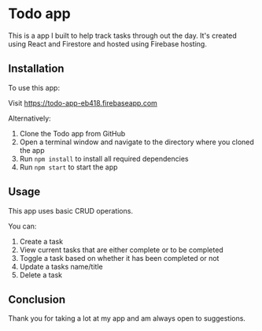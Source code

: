 # Todo app

This is a app I built to help track tasks through out the day. It's created using React and Firestore and hosted using Firebase hosting.

## Installation

To use this app:

Visit https://todo-app-eb418.firebaseapp.com

Alternatively:

1. Clone the Todo app from GitHub
2. Open a terminal window and navigate to the directory where you cloned the app
3. Run `npm install` to install all required dependencies
4. Run `npm start` to start the app

## Usage

This app uses basic CRUD operations.

You can:

1. Create a task
2. View current tasks that are either complete or to be completed
3. Toggle a task based on whether it has been completed or not
4. Update a tasks name/title
5. Delete a task

## Conclusion

Thank you for taking a lot at my app and am always open to suggestions.
